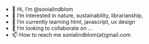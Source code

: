 - 👋 Hi, I’m @sonialindblom
- 👀 I’m interested in nature, sustainability, librarianship, 
- 🌱 I’m currently learning html, javascript, ux design
- 💞️ I’m looking to collaborate on ...
- 📫 How to reach me sonialindblom(at)gmail.com

<!---
sonialindblom/sonialindblom is a ✨ special ✨ repository because its `README.md` (this file) appears on your GitHub profile.
You can click the Preview link to take a look at your changes.
--->
